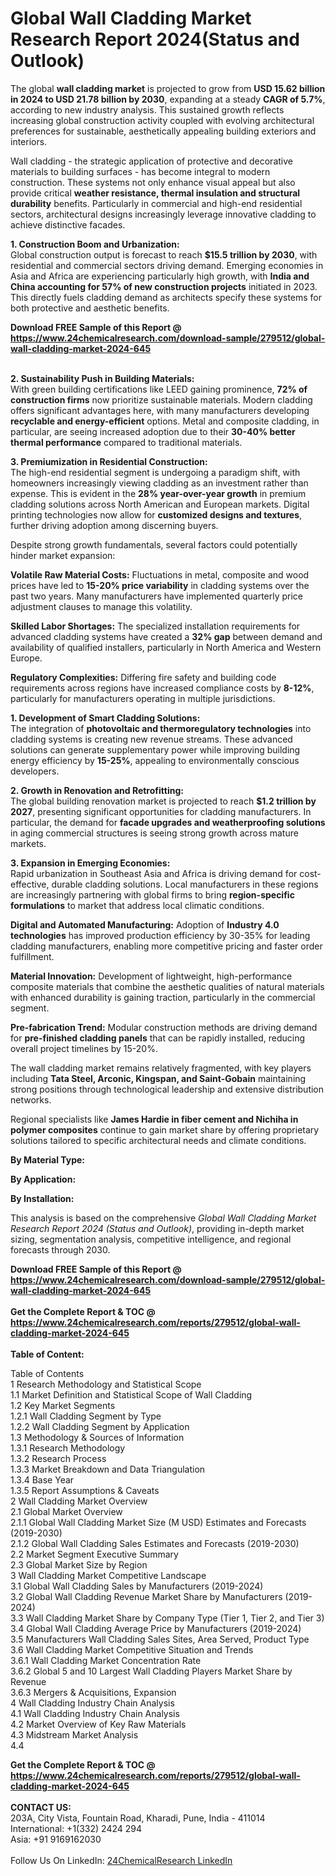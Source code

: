 <h1>Global Wall Cladding Market Research Report 2024(Status and Outlook)</h1><p>The global <strong>wall cladding market</strong> is projected to grow from <strong>USD 15.62 billion in 2024 to USD 21.78 billion by 2030</strong>, expanding at a steady <strong>CAGR of 5.7%</strong>, according to new industry analysis. This sustained growth reflects increasing global construction activity coupled with evolving architectural preferences for sustainable, aesthetically appealing building exteriors and interiors.</p><p>Wall cladding - the strategic application of protective and decorative materials to building surfaces - has become integral to modern construction. These systems not only enhance visual appeal but also provide critical <strong>weather resistance, thermal insulation and structural durability</strong> benefits. Particularly in commercial and high-end residential sectors, architectural designs increasingly leverage innovative cladding to achieve distinctive facades.</p><p><strong>1. Construction Boom and Urbanization:</strong><br>
Global construction output is forecast to reach <strong>$15.5 trillion by 2030</strong>, with residential and commercial sectors driving demand. Emerging economies in Asia and Africa are experiencing particularly high growth, with <strong>India and China accounting for 57% of new construction projects</strong> initiated in 2023. This directly fuels cladding demand as architects specify these systems for both protective and aesthetic benefits.</p><div><b>Download FREE Sample of this Report @ 
            <a href="https://www.24chemicalresearch.com/download-sample/279512/global-wall-cladding-market-2024-645">
            https://www.24chemicalresearch.com/download-sample/279512/global-wall-cladding-market-2024-645</a></b></div><br><p><strong>2. Sustainability Push in Building Materials:</strong><br>
With green building certifications like LEED gaining prominence, <strong>72% of construction firms</strong> now prioritize sustainable materials. Modern cladding offers significant advantages here, with many manufacturers developing <strong>recyclable and energy-efficient</strong> options. Metal and composite cladding, in particular, are seeing increased adoption due to their <strong>30-40% better thermal performance</strong> compared to traditional materials.</p><p><strong>3. Premiumization in Residential Construction:</strong><br>
The high-end residential segment is undergoing a paradigm shift, with homeowners increasingly viewing cladding as an investment rather than expense. This is evident in the <strong>28% year-over-year growth</strong> in premium cladding solutions across North American and European markets. Digital printing technologies now allow for <strong>customized designs and textures</strong>, further driving adoption among discerning buyers.</p><p>Despite strong growth fundamentals, several factors could potentially hinder market expansion:</p><p><strong>Volatile Raw Material Costs:</strong> Fluctuations in metal, composite and wood prices have led to <strong>15-20% price variability</strong> in cladding systems over the past two years. Many manufacturers have implemented quarterly price adjustment clauses to manage this volatility.</p><p><strong>Skilled Labor Shortages:</strong> The specialized installation requirements for advanced cladding systems have created a <strong>32% gap</strong> between demand and availability of qualified installers, particularly in North America and Western Europe.</p><p><strong>Regulatory Complexities:</strong> Differing fire safety and building code requirements across regions have increased compliance costs by <strong>8-12%</strong>, particularly for manufacturers operating in multiple jurisdictions.</p><p><strong>1. Development of Smart Cladding Solutions:</strong><br>
The integration of <strong>photovoltaic and thermoregulatory technologies</strong> into cladding systems is creating new revenue streams. These advanced solutions can generate supplementary power while improving building energy efficiency by <strong>15-25%</strong>, appealing to environmentally conscious developers.</p><p><strong>2. Growth in Renovation and Retrofitting:</strong><br>
The global building renovation market is projected to reach <strong>$1.2 trillion by 2027</strong>, presenting significant opportunities for cladding manufacturers. In particular, the demand for <strong>facade upgrades and weatherproofing solutions</strong> in aging commercial structures is seeing strong growth across mature markets.</p><p><strong>3. Expansion in Emerging Economies:</strong><br>
Rapid urbanization in Southeast Asia and Africa is driving demand for cost-effective, durable cladding solutions. Local manufacturers in these regions are increasingly partnering with global firms to bring <strong>region-specific formulations</strong> to market that address local climatic conditions.</p><p><strong>Digital and Automated Manufacturing:</strong> Adoption of <strong>Industry 4.0 technologies</strong> has improved production efficiency by 30-35% for leading cladding manufacturers, enabling more competitive pricing and faster order fulfillment.</p><p><strong>Material Innovation:</strong> Development of lightweight, high-performance composite materials that combine the aesthetic qualities of natural materials with enhanced durability is gaining traction, particularly in the commercial segment.</p><p><strong>Pre-fabrication Trend:</strong> Modular construction methods are driving demand for <strong>pre-finished cladding panels</strong> that can be rapidly installed, reducing overall project timelines by 15-20%.</p><p>The wall cladding market remains relatively fragmented, with key players including <strong>Tata Steel, Arconic, Kingspan, and Saint-Gobain</strong> maintaining strong positions through technological leadership and extensive distribution networks.</p><p>Regional specialists like <strong>James Hardie in fiber cement and Nichiha in polymer composites</strong> continue to gain market share by offering proprietary solutions tailored to specific architectural needs and climate conditions.</p><p><strong>By Material Type:</strong></p><p><strong>By Application:</strong></p><p><strong>By Installation:</strong></p><p>This analysis is based on the comprehensive <em>Global Wall Cladding Market Research Report 2024 (Status and Outlook)</em>, providing in-depth market sizing, segmentation analysis, competitive intelligence, and regional forecasts through 2030.</p><div><b>Download FREE Sample of this Report @ 
            <a href="https://www.24chemicalresearch.com/download-sample/279512/global-wall-cladding-market-2024-645">
            https://www.24chemicalresearch.com/download-sample/279512/global-wall-cladding-market-2024-645</a></b></div><br><div><b>Get the Complete Report & TOC @ 
            <a href="https://www.24chemicalresearch.com/reports/279512/global-wall-cladding-market-2024-645">
            https://www.24chemicalresearch.com/reports/279512/global-wall-cladding-market-2024-645</a></b></div><br>
            <b>Table of Content:</b><p>Table of Contents<br />
 1 Research Methodology and Statistical Scope<br />
 1.1 Market Definition and Statistical Scope of Wall Cladding<br />
 1.2 Key Market Segments<br />
 1.2.1 Wall Cladding Segment by Type<br />
 1.2.2 Wall Cladding Segment by Application<br />
 1.3 Methodology & Sources of Information<br />
 1.3.1 Research Methodology<br />
 1.3.2 Research Process<br />
 1.3.3 Market Breakdown and Data Triangulation<br />
 1.3.4 Base Year<br />
 1.3.5 Report Assumptions & Caveats<br />
 2 Wall Cladding Market Overview<br />
 2.1 Global Market Overview<br />
 2.1.1 Global Wall Cladding Market Size (M USD) Estimates and Forecasts (2019-2030)<br />
 2.1.2 Global Wall Cladding Sales Estimates and Forecasts (2019-2030)<br />
 2.2 Market Segment Executive Summary<br />
 2.3 Global Market Size by Region<br />
 3 Wall Cladding Market Competitive Landscape<br />
 3.1 Global Wall Cladding Sales by Manufacturers (2019-2024)<br />
 3.2 Global Wall Cladding Revenue Market Share by Manufacturers (2019-2024)<br />
 3.3 Wall Cladding Market Share by Company Type (Tier 1, Tier 2, and Tier 3)<br />
 3.4 Global Wall Cladding Average Price by Manufacturers (2019-2024)<br />
 3.5 Manufacturers Wall Cladding Sales Sites, Area Served, Product Type<br />
 3.6 Wall Cladding Market Competitive Situation and Trends<br />
 3.6.1 Wall Cladding Market Concentration Rate<br />
 3.6.2 Global 5 and 10 Largest Wall Cladding Players Market Share by Revenue<br />
 3.6.3 Mergers & Acquisitions, Expansion<br />
 4 Wall Cladding Industry Chain Analysis<br />
 4.1 Wall Cladding Industry Chain Analysis<br />
 4.2 Market Overview of Key Raw Materials<br />
 4.3 Midstream Market Analysis<br />
 4.4 </p><div><b>Get the Complete Report & TOC @ 
            <a href="https://www.24chemicalresearch.com/reports/279512/global-wall-cladding-market-2024-645">
            https://www.24chemicalresearch.com/reports/279512/global-wall-cladding-market-2024-645</a></b></div><br><b>CONTACT US:</b><br>
            203A, City Vista, Fountain Road, Kharadi, Pune, India - 411014<br>
            International: +1(332) 2424 294<br>
            Asia: +91 9169162030 <br><br>
            Follow Us On LinkedIn: <a href="https://www.linkedin.com/company/24chemicalresearch/">24ChemicalResearch LinkedIn</a>